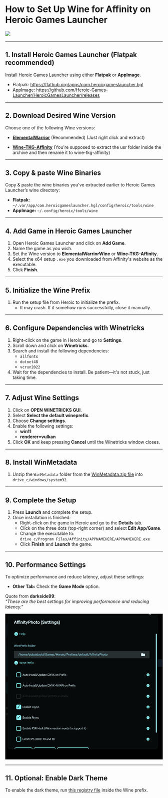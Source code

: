 # How to Set Up Wine for Affinity on Heroic Games Launcher

<img src="/Assets/NewLogos/AffinityHGL.png" width="400"/>

---
## 1. Install Heroic Games Launcher (Flatpak recommended)

Install Heroic Games Launcher using either **Flatpak** or **AppImage**.

- Flatpak: https://flathub.org/apps/com.heroicgameslauncher.hgl
- AppImage: https://github.com/Heroic-Games-Launcher/HeroicGamesLauncher/releases
---

## 2. Download Desired Wine Version

Choose one of the following Wine versions:

- [**ElementalWarrior**](https://github.com/Twig6943/ElementalWarrior-wine-binaries/releases) (Recommended) (Just right click and extract)

- [**Wine-TKG-Affinity**](https://github.com/daegalus/wine-tkg-affinity/releases) (You're supposed to extract the usr folder inside the archive and then rename it to wine-tkg-affinity)

---

## 3. Copy & paste Wine Binaries

Copy & paste the wine binaries you've extracted earlier to Heroic Games Launcher’s wine directory:

- **Flatpak:** `~/.var/app/com.heroicgameslauncher.hgl/config/heroic/tools/wine`
- **AppImage:** `~/.config/heroic/tools/wine`

---

## 4. Add Game in Heroic Games Launcher

1. Open Heroic Games Launcher and click on **Add Game**.
2. Name the game as you wish.
3. Set the Wine version to **ElementalWarriorWine** or **Wine-TKG-Affinity**.
4. Select the x64 setup `.exe` you downloaded from Affinity's website as the executable.
5. Click **Finish**.

---

## 5. Initialize the Wine Prefix

1. Run the setup file from Heroic to initialize the prefix.
   - It may crash. If it somehow runs successfully, close it manually.

---

## 6. Configure Dependencies with Winetricks

1. Right-click on the game in Heroic and go to **Settings**.
2. Scroll down and click on **Winetricks**.
3. Search and install the following dependencies:
    - `allfonts`
    - `dotnet48`
    - `vcrun2022`
4. Wait for the dependencies to install. Be patient—it's not stuck, just taking time.

---

## 7. Adjust Wine Settings

1. Click on **OPEN WINETRICKS GUI**.
2. Select **Select the default wineprefix**.
3. Choose **Change settings**.
4. Enable the following settings:
    - **win11**
    - **renderer=vulkan**
5. Click **OK** and keep pressing **Cancel** until the Winetricks window closes.

---

## 8. Install WinMetadata

1. Unzip the `WinMetadata` folder from the [WinMetadata.zip file](https://archive.org/download/win-metadata/WinMetadata.zip) into `drive_c/windows/system32`.

---

## 9. Complete the Setup

1. Press **Launch** and complete the setup.
2. Once installation is finished:
    - Right-click on the game in Heroic and go to the **Details** tab.
    - Click on the three dots (top-right corner) and select **Edit App/Game**.
    - Change the executable to:  
      `drive_c/Program Files/Affinity/APPNAMEHERE/APPNAMEHERE.exe`
    - Click **Finish** and **Launch** the game.

---

## 10. Performance Settings

To optimize performance and reduce latency, adjust these settings:

- **Other Tab:** Check the **Game Mode** option.

Quote from **darkside99**:  
*"These are the best settings for improving performance and reducing latency."*

![Performance.png](./Images/Performance.png)

---

## 11. Optional: Enable Dark Theme

To enable the dark theme, run [this registry file](/wine-dark-theme.reg) inside the Wine prefix.
